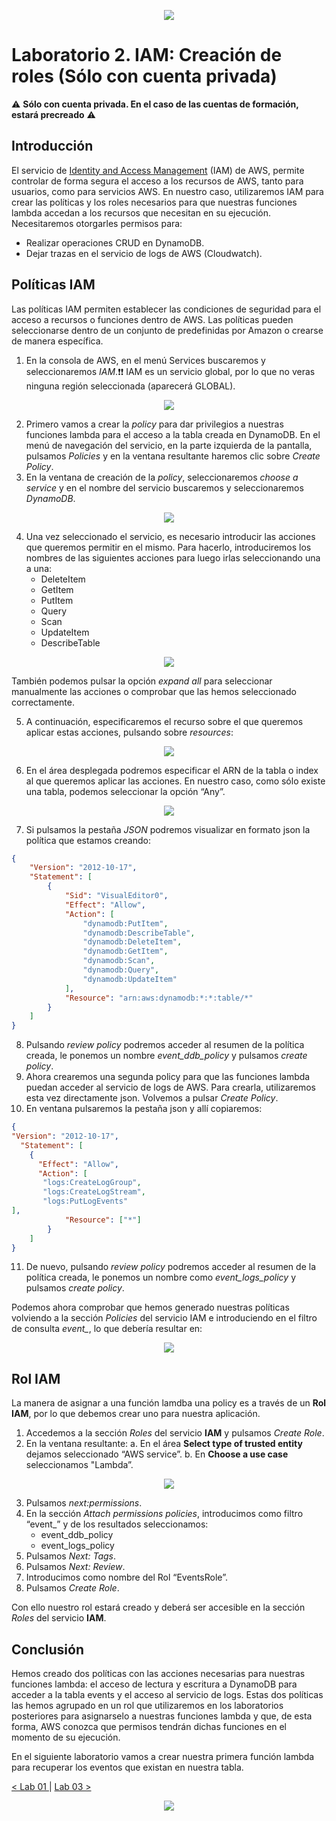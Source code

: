 <p align="center">
    <img src="../resources/header.png">
</p>

# Laboratorio 2. IAM: Creación de roles (Sólo con cuenta privada)

:warning: **Sólo con cuenta privada. En el caso de las cuentas de formación, estará precreado** :warning:

## Introducción

El servicio de [Identity and Access Management](https://docs.aws.amazon.com/es_es/iam/?id=docs_gateway) (IAM) de AWS, permite controlar de forma segura el acceso a los recursos de AWS, tanto para usuarios, como para servicios AWS. En nuestro caso, utilizaremos IAM para crear las políticas y los roles necesarios para que nuestras funciones lambda accedan a los recursos que necesitan en su ejecución. Necesitaremos otorgarles permisos para:

- Realizar operaciones CRUD en DynamoDB.
- Dejar trazas en el servicio de logs de AWS (Cloudwatch).

## Políticas IAM

Las políticas IAM permiten establecer las condiciones de seguridad para el acceso a recursos o funciones dentro de AWS. Las políticas pueden seleccionarse dentro de un conjunto de predefinidas por Amazon o crearse de manera específica.

1. En la consola de AWS, en el menú Services buscaremos y seleccionaremos *IAM*.:exclamation::exclamation: IAM es un servicio global, por lo que no veras ninguna región seleccionada (aparecerá GLOBAL).

<p align="center">
    <img src="resources/policy_1.png"/>
</p>

2. Primero vamos a crear la *policy* para dar privilegios a nuestras funciones lambda para el acceso a la tabla creada en DynamoDB. En el menú de navegación del servicio, en la parte izquierda de la pantalla, pulsamos *Policies* y en la ventana resultante haremos clic sobre *Create Policy*.
3. En la ventana de creación de la *policy*, seleccionaremos *choose a service* y en el nombre del servicio buscaremos y seleccionaremos *DynamoDB*.

<p align="center">
    <img src="resources/policy_2.png"/>
</p>

4. Una vez seleccionado el servicio, es necesario introducir las acciones que queremos permitir en el mismo. Para hacerlo, introduciremos los nombres de las siguientes acciones para luego irlas seleccionando una a una:
   * DeleteItem
   * GetItem
   * PutItem
   * Query
   * Scan
   * UpdateItem
   * DescribeTable

<p align="center">
    <img src="resources/policy_3.png"/>
</p>

También podemos pulsar la opción *expand all* para seleccionar manualmente las acciones o comprobar que las hemos seleccionado correctamente.

5. A continuación, especificaremos el recurso sobre el que queremos aplicar estas acciones, pulsando  sobre *resources*:

<p align="center">
    <img src="resources/policy_4.png"/>
</p>

6. En el área desplegada podremos especificar el ARN de la tabla o index al que queremos aplicar las acciones. En nuestro caso, como sólo existe una tabla, podemos seleccionar la opción “Any”.

<p align="center">
    <img src="resources/policy_5.png"/>
</p>

7. Si pulsamos la pestaña *JSON* podremos visualizar en formato json la política que estamos creando:

```json
{
    "Version": "2012-10-17",
    "Statement": [
        {
            "Sid": "VisualEditor0",
            "Effect": "Allow",
            "Action": [
                "dynamodb:PutItem",
                "dynamodb:DescribeTable",
                "dynamodb:DeleteItem",
                "dynamodb:GetItem",
                "dynamodb:Scan",
                "dynamodb:Query",
                "dynamodb:UpdateItem"
            ],
            "Resource": "arn:aws:dynamodb:*:*:table/*"
        }
    ]
}
```

8. Pulsando *review policy* podremos acceder al resumen de la política creada, le ponemos un nombre *event_ddb_policy* y pulsamos *create policy*.
9. Ahora crearemos una segunda policy para que las funciones lambda puedan acceder al servicio de logs de AWS. Para crearla, utilizaremos esta vez directamente json. Volvemos a pulsar *Create Policy*.
10. En ventana pulsaremos la pestaña json y allí copiaremos:

```json
{
"Version": "2012-10-17",
  "Statement": [
    {
      "Effect": "Allow",
      "Action": [
       "logs:CreateLogGroup",
       "logs:CreateLogStream",
       "logs:PutLogEvents"
],
            "Resource": ["*"]
        }
    ]
}
```

11. De nuevo, pulsando *review policy* podremos acceder al resumen de la política creada, le ponemos un nombre como *event_logs_policy* y pulsamos *create policy*.

Podemos ahora comprobar que hemos generado nuestras políticas volviendo a la sección *Policies* del servicio IAM e introduciendo en el filtro de consulta *event_*, lo que debería resultar en:

<p align="center">
    <img src="resources/policy_6.png"/>
</p>

## Rol IAM

La manera de asignar a una función lamdba una policy es a través de un **Rol IAM**, por lo que debemos crear uno para nuestra aplicación.

1. Accedemos a la sección *Roles* del servicio **IAM** y pulsamos *Create Role*.
2. En la ventana resultante:
   a.	En el área **Select type of trusted entity** dejamos seleccionado “AWS service”.
   b.	En **Choose a use case** seleccionamos "Lambda”.

<p align="center">
    <img src="resources/rol_1.png"/>
</p>

3. Pulsamos *next:permissions*.
4. En la sección *Attach permissions policies*, introducimos como filtro “event_” y de los resultados seleccionamos:
   * event_ddb_policy
   * event_logs_policy
5. Pulsamos *Next: Tags*.
6. Pulsamos *Next: Review*.
7. Introducimos como nombre del Rol “EventsRole”.
8. Pulsamos *Create Role*.

Con ello nuestro rol estará creado y deberá ser accesible en la sección *Roles* del servicio **IAM**.

## Conclusión

Hemos creado dos políticas con las acciones necesarias para nuestras funciones lambda: el acceso de lectura y escritura a DynamoDB para acceder a la tabla events y el acceso al servicio de logs. Estas dos políticas las hemos agrupado en un rol que utilizaremos en los laboratorios posteriores para asignarselo a nuestras funciones lambda y que, de esta forma, AWS conozca que permisos tendrán dichas funciones en el momento de su ejecución.

En el siguiente laboratorio vamos a crear nuestra primera función lambda para recuperar los eventos que existan en nuestra tabla.

[< Lab 01 ](../lab-01)  | [Lab 03 >](../lab-03)

<p align="center">
    <img src="../resources/header.png">
</p>
